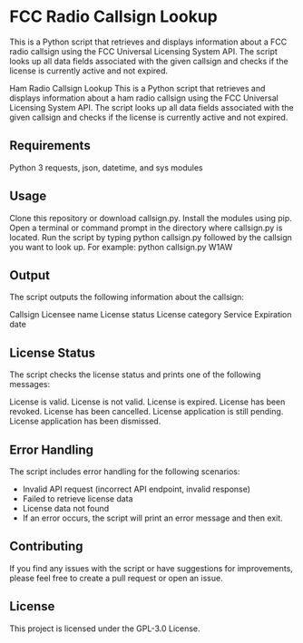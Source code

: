 # FCC Radio Callsign Lookup
This is a Python script that retrieves and displays information about a FCC radio callsign using the FCC Universal Licensing System API. The script looks up all data fields associated with the given callsign and checks if the license is currently active and not expired.

Ham Radio Callsign Lookup
This is a Python script that retrieves and displays information about a ham radio callsign using the FCC Universal Licensing System API. The script looks up all data fields associated with the given callsign and checks if the license is currently active and not expired.

## Requirements
Python 3
requests, json, datetime, and sys modules 

## Usage
Clone this repository or download callsign.py.
Install the modules using pip.
Open a terminal or command prompt in the directory where callsign.py is located.
Run the script by typing python callsign.py followed by the callsign you want to look up.
For example: python callsign.py W1AW

## Output
The script outputs the following information about the callsign:

Callsign
Licensee name
License status
License category
Service
Expiration date

## License Status
The script checks the license status and prints one of the following messages:

License is valid.
License is not valid.
License is expired.
License has been revoked.
License has been cancelled.
License application is still pending.
License application has been dismissed.

## Error Handling
The script includes error handling for the following scenarios:

* Invalid API request (incorrect API endpoint, invalid response)
* Failed to retrieve license data
* License data not found
* If an error occurs, the script will print an error message and then exit.

## Contributing
If you find any issues with the script or have suggestions for improvements, please feel free to create a pull request or open an issue.

## License
This project is licensed under the GPL-3.0 License.
